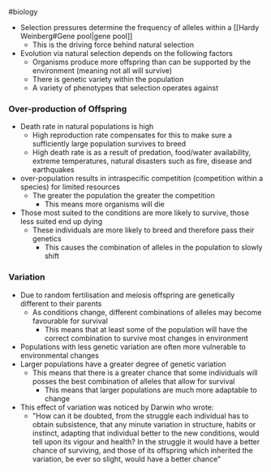 #biology
- Selection pressures determine the frequency of alleles within a [[Hardy Weinberg#Gene pool|gene pool]]
    - This is the driving force behind natural selection
- Evolution via natural selection depends on the following factors
    - Organisms produce more offspring than can be supported by the environment (meaning not all will survive)
    - There is genetic variety within the population
    - A variety of phenotypes that selection operates against

### Over-production of Offspring
- Death rate in natural populations is high
    - High reproduction rate compensates for this to make sure a sufficiently large population survives to breed
    - High death rate is as a result of predation, food/water availability, extreme temperatures, natural disasters such as fire, disease and earthquakes
- over-population results in intraspecific competition (competition within a species) for limited resources
    - The greater the population the greater the competition
        - This means more organisms will die
- Those most suited to the conditions are more likely to survive, those less suited end up dying
    - These individuals are more likely to breed and therefore pass their genetics
        - This causes the combination of alleles in the population to slowly shift

### Variation
- Due to random fertilisation and meiosis offspring are genetically different to their parents
    - As conditions change, different combinations of alleles may become favourable for survival
        - This means that at least some of the population will have the correct combination to survive most changes in environment
- Populations with less genetic variation are often more vulnerable to environmental changes
- Larger populations have a greater degree of genetic variation
    - This means that there is a greater chance that some individuals will posses the best combination of alleles that allow for survival
        - This means that larger populations are much more adaptable to change
- This effect of variation was noticed by Darwin who wrote:
    - "How can it be doubted, from the struggle each individual has to obtain subsistence, that any minute variation in structure, habits or instinct, adapting that individual better to the new conditions, would tell upon its vigour and health? In the struggle it would have a better chance of surviving, and those of its offspring which inherited the variation, be ever so slight, would have a better chance"

